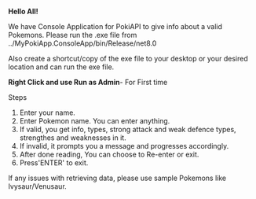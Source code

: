 **Hello All!**

We have Console Application for PokiAPI to give info about a valid Pokemons.
Please run the .exe file from 
../MyPokiApp.ConsoleApp/bin/Release/net8.0

Also create a shortcut/copy of the exe file to your desktop or your desired location and can run the exe file.

**Right Click and use Run as Admin**- For First time

Steps

1. Enter your name.
2. Enter Pokemon name. You can enter anything.
3. If valid, you get info, types, strong attack and weak defence types, strengthes and weaknesses in it.
4. If invalid, it prompts you a message and progresses accordingly.
5. After done reading, You can choose to Re-enter or exit.
6. Press'ENTER' to exit.

If any issues with retrieving data, please use sample Pokemons like Ivysaur/Venusaur.
